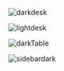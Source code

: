 

![darkdesk](https://user-images.githubusercontent.com/61586802/166170049-541e90b6-1e97-4fd7-82ba-ca42758b7230.png)

![lightdesk](https://user-images.githubusercontent.com/61586802/166170053-a6a52fc2-11b7-4ef3-8401-7f15cf70c7ba.png)

![darkTable](https://user-images.githubusercontent.com/61586802/166170058-92397088-43eb-464d-b72a-c44ddf31f107.png)

![sidebardark](https://user-images.githubusercontent.com/61586802/166170060-82cf0aef-2cfb-4199-b626-9c4d8f64188e.png)
